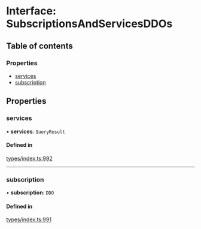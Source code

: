 # Interface: SubscriptionsAndServicesDDOs

## Table of contents

### Properties

- [services](SubscriptionsAndServicesDDOs.md#services)
- [subscription](SubscriptionsAndServicesDDOs.md#subscription)

## Properties

### services

• **services**: `QueryResult`

#### Defined in

[types/index.ts:992](https://github.com/nevermined-io/react-components/blob/c41020d/catalog/src/types/index.ts#L992)

___

### subscription

• **subscription**: `DDO`

#### Defined in

[types/index.ts:991](https://github.com/nevermined-io/react-components/blob/c41020d/catalog/src/types/index.ts#L991)
